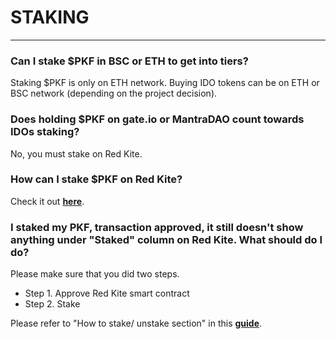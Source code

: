 # STAKING

---

### Can I stake $PKF in BSC or ETH to get into tiers? 

Staking $PKF is only on ETH network. Buying IDO tokens can be on ETH or BSC network (depending on the project decision).

### Does holding $PKF on gate.io or MantraDAO count towards IDOs staking?

No, you must stake on Red Kite.

### How can I stake $PKF on Red Kite? 

Check it out [**here**](https://redkite-faq.polkafoundry.com/guides/before-joining-idos.html).

### I staked my PKF, transaction approved, it still doesn't show anything under "Staked" column on Red Kite. What should do I do? 

Please make sure that you did two steps. 

* Step 1. Approve Red Kite smart contract
* Step 2. Stake

Please refer to "How to stake/ unstake section" in this [**guide**](https://redkite-faq.polkafoundry.com/guides/before-joining-idos.html#_1-3-stake-unstake).

